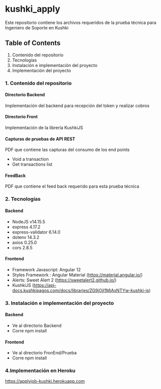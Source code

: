 # kushki_apply
Este repositorio contiene los archivos requeridos de la prueba técnica para Ingeniero de Soporte en Kushki

## Table of Contents
1. Contenido del repositorio
2. Tecnologías
3. Instalación e implementación del proyecto
4. Implementación del proyecto


### 1. Contenido del repositorio
#### Directorio Backend
Implementación del backend para recepción del token y realizar cobros
#### Directorio Front
Implementación de la librería KushkiJS
#### Capturas de pruebas de API REST
PDF que contiene las capturas del consumo de los end points
* Void a transaction
* Get transactions list
#### FeedBack
PDF que contiene el feed back requerido para esta prueba técnica

### 2. Tecnologías
#### Backend
* NodeJS v14.15.5
* express 4.17.2
* express-validator 6.14.0
* dotenv 14.3.2
* axios 0.25.0
* cors 2.8.5

#### Frontend
* Framework Javascript: Angular 12
* Styles Framework :    Angular Material (https://material.angular.io/)
* Alerts:  Sweet Alert 2 (https://sweetalert2.github.io/)
* KushkiJS (https://api-docs.kushkipagos.com/docs/libraries/ZG9jOjI1MjAxNTYw-kushki-js)

### 3. Instalación e implementación del proyecto
#### Backend
* Ve al directorio Backend
* Corre npm install

#### Frontend
* Ve al directorio FronEnd/Prueba
* Corre npm install

### 4.Implementación en Heroku
 https://applyjob-kushki.herokuapp.com
